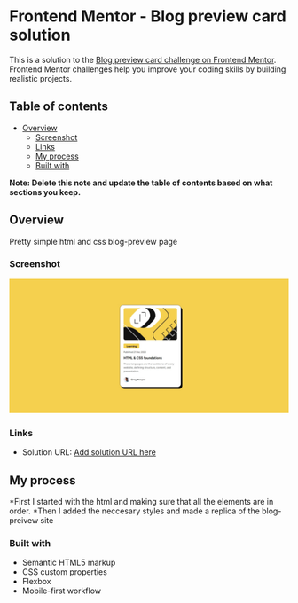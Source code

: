 # Frontend Mentor - Blog preview card solution

This is a solution to the [Blog preview card challenge on Frontend Mentor](https://www.frontendmentor.io/challenges/blog-preview-card-ckPaj01IcS). Frontend Mentor challenges help you improve your coding skills by building realistic projects. 

## Table of contents

- [Overview](#overview)
  - [Screenshot](#screenshot)
  - [Links](#links)
  - [My process](#my-process)
  - [Built with](#built-with)

**Note: Delete this note and update the table of contents based on what sections you keep.**

## Overview
Pretty simple html and css blog-preview page

### Screenshot

![Screeshot of the page](Screenshot_8-10-2024_20214_127.0.0.1-1.jpeg)

### Links

- Solution URL: [Add solution URL here](https://blog-preview-three-murex.vercel.app/)

## My process
*First I started with the html and making sure that all the elements are in order.
*Then I added the neccesary styles and made a replica of the blog-preivew site
### Built with

- Semantic HTML5 markup
- CSS custom properties
- Flexbox
- Mobile-first workflow







